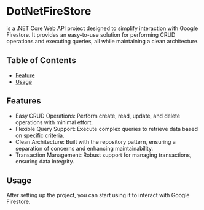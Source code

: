 # DotNetFireStore 
is a .NET Core Web API project designed to simplify interaction with Google Firestore. It provides an easy-to-use solution for performing CRUD operations and executing queries, all while maintaining a clean architecture.

## Table of Contents
- [Feature](#features)
- [Usage](#usage)

## Features
- Easy CRUD Operations: Perform create, read, update, and delete operations with minimal effort.
- Flexible Query Support: Execute complex queries to retrieve data based on specific criteria.
- Clean Architecture: Built with the repository pattern, ensuring a separation of concerns and enhancing maintainability.
- Transaction Management: Robust support for managing transactions, ensuring data integrity.

## Usage
After setting up the project, you can start using it to interact with Google Firestore.

